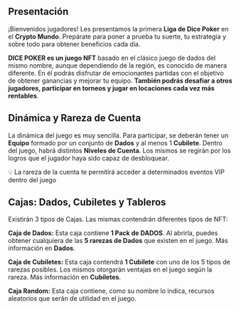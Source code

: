 ## Presentación

¡Bienvenidos jugadores! Les presentamos la primera **Liga de Dice Poker** en el **Crypto Mundo**. Prepárate para poner a prueba tu suerte, tu estrategia y sobre todo para obtener beneficios cada día.

**DICE POKER es un juego NFT** basado en el clásico juego de dados del mismo nombre, aunque dependiendo de la región, es conocido de manera diferente. En él podrás disfrutar de emocionantes partidas con el objetivo de obtener ganancias y mejorar tu equipo. **También podrás desafiar a otros jugadores, participar en torneos y jugar en locaciones cada vez más rentables**.
## Dinámica y Rareza de Cuenta

La dinámica del juego es muy sencilla. Para participar, se deberán tener un **Equipo** formado por un conjunto de **Dados** y al menos 1 **Cubilete**. Dentro del juego, habrá distintos **Niveles de Cuenta**. Los mismos se regirán por los logros que el jugador haya sido capaz de desbloquear. 

💡 La rareza de la cuenta te permitirá acceder a determinados eventos VIP dentro del juego
## Cajas: Dados, Cubiletes y Tableros

Existirán 3 tipos de Cajas. Las mismas contendrán diferentes tipos de NFT:

**Caja de Dados:** Esta caja contiene **1 Pack de DADOS**. Al abrirla, puedes obtener cualquiera de las **5 rarezas de Dados** que existen en el juego. Más información en **Dados**.

**Caja de Cubiletes:** Esta caja contendrá **1 Cubilete** con uno de los 5 tipos de rarezas posibles. Los mismos otorgarán ventajas en el juego según la rareza. Más información en **Cubiletes**.

**Caja Random:** Esta caja contiene, como su nombre lo indica, recursos aleatorios que serán de utilidad en el juego.